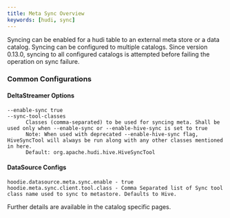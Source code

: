 ```yaml
---
title: Meta Sync Overview
keywords: [hudi, sync]
---
```


Syncing can be enabled for a hudi table to an external meta store or a data catalog. Syncing can be configured
to multiple catalogs. Since version 0.13.0, syncing to all configured catalogs is attempted before failing the operation
on sync failure.

### Common Configurations

#### DeltaStreamer Options

```shell
--enable-sync true
--sync-tool-classes
      Classes (comma-separated) to be used for syncing meta. Shall be used only when --enable-sync or --enable-hive-sync is set to true
      Note: When used with deprecated --enable-hive-sync flag, HiveSyncTool will always be run along with any other classes mentioned in here.
      Default: org.apache.hudi.hive.HiveSyncTool
```

#### DataSource Configs

```shell
hoodie.datasource.meta.sync.enable - true
hoodie.meta.sync.client.tool.class - Comma Separated list of Sync tool class name used to sync to metastore. Defaults to Hive.
```

Further details are available in the catalog specific pages.